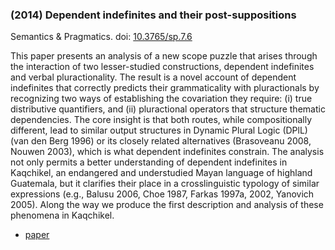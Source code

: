 ### (2014) Dependent indefinites and their post-suppositions ###

Semantics & Pragmatics. doi: [10.3765/sp.7.6](http://dx.doi.org/10.3765/sp.7.6)

This paper presents an analysis of a new scope puzzle that arises through the interaction of two lesser-studied constructions, dependent indefinites and verbal pluractionality. The result is a novel account of dependent indefinites that correctly predicts their grammaticality with pluractionals by recognizing two ways of establishing the covariation they require: (i) true distributive quantifiers, and (ii) pluractional operators that structure thematic dependencies. The core insight is that both routes, while compositionally different, lead to similar output structures in Dynamic Plural Logic (DPlL) (van den Berg 1996) or its closely related alternatives (Brasoveanu 2008, Nouwen 2003), which is what dependent indefinites constrain. The analysis not only permits a better understanding of dependent indefinites in Kaqchikel, an endangered and understudied Mayan language of highland Guatemala, but it clarifies their place in a crosslinguistic typology of similar expressions (e.g., Balusu 2006, Choe 1987, Farkas 1997a, 2002, Yanovich 2005). Along the way we produce the first description and analysis of these phenomena in Kaqchikel. 

+ [paper](/resources/papers/depindef.pdf)

